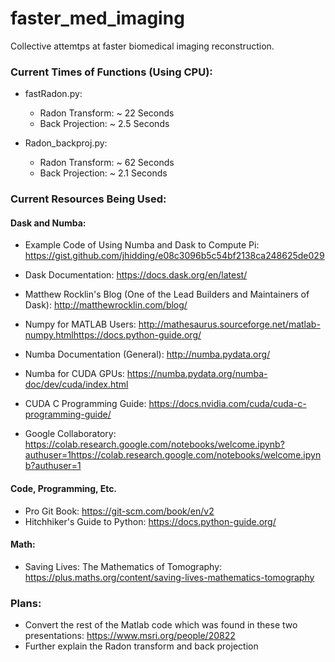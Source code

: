 # faster_med_imaging
Collective attemtps at faster biomedical imaging reconstruction.

### Current Times of Functions (Using CPU):
- fastRadon.py:
  + Radon Transform: ~ 22 Seconds
  + Back Projection: ~ 2.5 Seconds

- Radon_backproj.py:
  + Radon Transform: ~ 62 Seconds
  + Back Projection: ~ 2.1 Seconds

### Current Resources Being Used:

#### Dask and Numba:
- Example Code of Using Numba and Dask to Compute Pi: https://gist.github.com/jhidding/e08c3096b5c54bf2138ca248625de029

- Dask Documentation: https://docs.dask.org/en/latest/
- Matthew Rocklin's Blog (One of the Lead Builders and Maintainers of Dask): http://matthewrocklin.com/blog/
- Numpy for MATLAB Users: http://mathesaurus.sourceforge.net/matlab-numpy.htmlhttps://docs.python-guide.org/

- Numba Documentation (General): http://numba.pydata.org/
- Numba for CUDA GPUs: https://numba.pydata.org/numba-doc/dev/cuda/index.html
- CUDA C Programming Guide: https://docs.nvidia.com/cuda/cuda-c-programming-guide/
- Google Collaboratory: https://colab.research.google.com/notebooks/welcome.ipynb?authuser=1https://colab.research.google.com/notebooks/welcome.ipynb?authuser=1


#### Code, Programming, Etc.
- Pro Git Book: https://git-scm.com/book/en/v2
- Hitchhiker's Guide to Python: https://docs.python-guide.org/

#### Math:
- Saving Lives: The Mathematics of Tomography: https://plus.maths.org/content/saving-lives-mathematics-tomography

### Plans:
- Convert the rest of the Matlab code which was found in these two presentations: https://www.msri.org/people/20822
- Further explain the Radon transform and back projection
